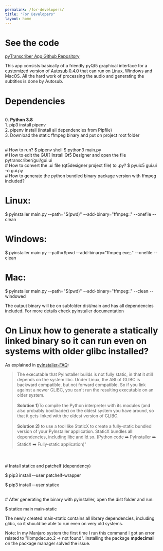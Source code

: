```yaml
---
permalink: /for-developers/
title: "For Developers"
layout: home
---
```


# See the code

<a href="https://github.com/raryelcostasouza/pyTranscriber">pyTranscriber App Github Repository</a>

This app consists basically of a friendly pyQt5 graphical interface for a customized version of <a href="https://github.com/agermanidis/autosub">Autosub 0.4.0</a> that can run on Linux, Windows and MacOS. All the hard work of processing the audio and generating the subtitles is done by Autosub.

# Dependencies
<br>0. <b>Python 3.8 </b>
<br>1. pip3 install pipenv
<br>2. pipenv install (install all dependencies from Pipfile)
<br>3. Download the static ffmpeg binary and put on project root folder

<br>
# How to run?
$ pipenv shell
$ python3 main.py

<br>
# How to edit the GUI?
Install Qt5 Designer and open the file pytranscriber/gui/gui.ui

<br>
# How to convert the .ui file (qt5designer project file) to .py?
$ pyuic5 gui.ui -o gui.py

<br>
# How to generate the python bundled binary package version with ffmpeg included?

# Linux:
$ pyinstaller main.py --path="$(pwd)" --add-binary="ffmpeg:." --onefile --clean

# Windows:
$ pyinstaller main.py --path=$pwd --add-binary="ffmpeg.exe;." --onefile --clean

# Mac:
$ pyinstaller main.py --path="$(pwd)" --add-binary="ffmpeg:." --clean --windowed

The output binary will be on subfolder dist/main and has all dependencies included. For more details check pyinstaller documentation
<br>
# On Linux how to generate a statically linked binary so it can run even on systems with older glibc installed?

As explained in <a href="https://github.com/pyinstaller/pyinstaller/wiki/FAQ">pyInstaller-FAQ</a>:

> The executable that PyInstaller builds is not fully static, in that it still depends on the system libc. Under Linux, the ABI of GLIBC is backward compatible, but not forward compatible. So if you link against a newer GLIBC, you can't run the resulting executable on an older system.
<br><br>
> <b>Solution 1)</b>To compile the Python interpreter with its modules (and also probably bootloader) on the oldest system you have around, so that it gets linked with the oldest version of GLIBC.
<br><br>
> <b>Solution 2)</b> to use a tool like StaticX to create a fully-static bundled version of your PyInstaller application. StaticX bundles all dependencies, including libc and ld.so. (Python code :arrow_right: PyInstaller :arrow_right: StaticX :arrow_right: Fully-static application)"
<br>

<br>
# Install staticx and patchelf (dependency)</b>

$ pip3 install --user patchelf-wrapper

$ pip3 install --user staticx

<br>
# After generating the binary with pyinstaller, open the dist folder and run:

$ staticx main main-static

The newly created main-static contains all library dependencies, including glibc, so it should be able to run even on very old systems.

Note: In my Manjaro system the first time I run this command I got an error related to "libmpdec.so.2 => not found". Installing the package <b>mpdecimal</b> on the package manager solved the issue.
